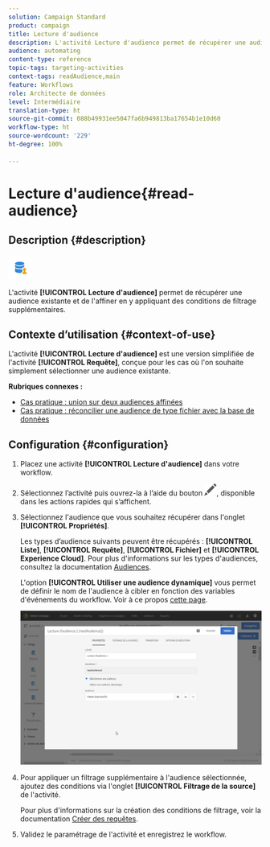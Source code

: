 ```yaml
---
solution: Campaign Standard
product: campaign
title: Lecture d'audience
description: L'activité Lecture d'audience permet de récupérer une audience existante et de l'affiner en y appliquant des conditions de filtrage supplémentaires.
audience: automating
content-type: reference
topic-tags: targeting-activities
context-tags: readAudience,main
feature: Workflows
role: Architecte de données
level: Intermédiaire
translation-type: ht
source-git-commit: 088b49931ee5047fa6b949813ba17654b1e10d60
workflow-type: ht
source-wordcount: '229'
ht-degree: 100%

---
```



# Lecture d&#39;audience{#read-audience}

## Description {#description}

![](assets/prefill.png)

L&#39;activité **[!UICONTROL Lecture d&#39;audience]** permet de récupérer une audience existante et de l&#39;affiner en y appliquant des conditions de filtrage supplémentaires.

## Contexte d’utilisation {#context-of-use}

L&#39;activité **[!UICONTROL Lecture d&#39;audience]** est une version simplifiée de l&#39;activité **[!UICONTROL Requête]**, conçue pour les cas où l&#39;on souhaite simplement sélectionner une audience existante.

**Rubriques connexes :**

* [Cas pratique : union sur deux audiences affinées](../../automating/using/union-on-two-refined-audiences.md)
* [Cas pratique : réconcilier une audience de type fichier avec la base de données](../../automating/using/reconcile-file-audience-with-database.md)

## Configuration {#configuration}

1. Placez une activité **[!UICONTROL Lecture d&#39;audience]** dans votre workflow.
1. Sélectionnez l’activité puis ouvrez-la à l’aide du bouton ![](assets/edit_darkgrey-24px.png), disponible dans les actions rapides qui s’affichent.
1. Sélectionnez l&#39;audience que vous souhaitez récupérer dans l&#39;onglet **[!UICONTROL Propriétés]**.

   Les types d’audience suivants peuvent être récupérés : **[!UICONTROL Liste]**, **[!UICONTROL Requête]**, **[!UICONTROL Fichier]** et **[!UICONTROL Experience Cloud]**. Pour plus d&#39;informations sur les types d&#39;audiences, consultez la documentation [Audiences](../../audiences/using/about-audiences.md).

   L&#39;option **[!UICONTROL Utiliser une audience dynamique]** vous permet de définir le nom de l&#39;audience à cibler en fonction des variables d&#39;événements du workflow. Voir à ce propos [cette page](../../automating/using/customizing-workflow-external-parameters.md).

   ![](assets/readaudience_activity1.png)

1. Pour appliquer un filtrage supplémentaire à l&#39;audience sélectionnée, ajoutez des conditions via l&#39;onglet **[!UICONTROL Filtrage de la source]** de l&#39;activité.

   Pour plus d&#39;informations sur la création des conditions de filtrage, voir la documentation [Créer des requêtes](../../automating/using/editing-queries.md#creating-queries).

1. Validez le paramétrage de l&#39;activité et enregistrez le workflow.
